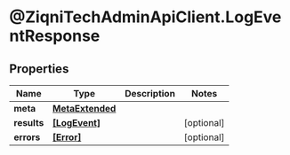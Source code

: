 # @ZiqniTechAdminApiClient.LogEventResponse

## Properties

Name | Type | Description | Notes
------------ | ------------- | ------------- | -------------
**meta** | [**MetaExtended**](MetaExtended.md) |  | 
**results** | [**[LogEvent]**](LogEvent.md) |  | [optional] 
**errors** | [**[Error]**](Error.md) |  | [optional] 



